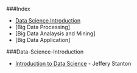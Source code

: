###Index
* [Data Science Introduction](#data-science-introduction)
* [Big Data Processing]
* [Big Data Analaysis and Mining]
* [Big Data Application]

###Data-Science-Introduction
* [Introduction to Data Science](http://jsresearch.net/wiki/projects/teachdatascience/Teach_Data_Science.html) - Jeffery Stanton
